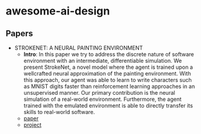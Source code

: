 # awesome-ai-design

## Papers
- STROKENET: A NEURAL PAINTING ENVIRONMENT
  - **Intro**: In this paper we try to address the discrete nature of software environment with an intermediate, differentiable simulation. We present StrokeNet, a novel model where the agent is trained upon a wellcrafted neural approximation of the painting environment. With this approach, our agent was able to learn to write characters such as MNIST digits faster than reinforcement learning approaches in an unsupervised manner. Our primary contribution is the neural simulation of a real-world environment. Furthermore, the agent trained with the emulated environment is able to directly transfer its skills to real-world software. 
  - [paper](https://openreview.net/pdf?id=HJxwDiActX)
  - [project](https://github.com/vexilligera/strokenet)
